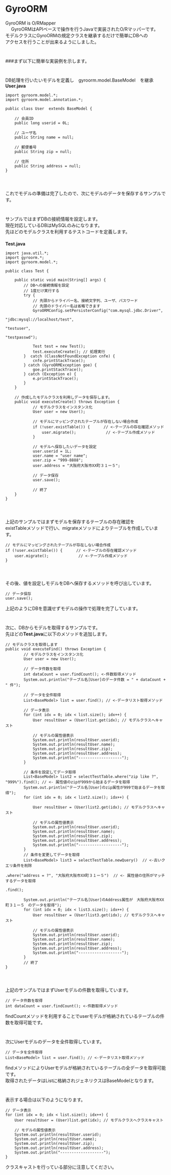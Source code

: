 # GyroORM
GyroORM is O/RMapper  
　 
GyroORMはAPIベースで操作を行うJavaで実装されたO/Rマッパーです。  
モデルクラスにGyroORMの規定クラスを継承するだけで簡単にDBへの  
アクセスを行うことが出来るようにしました。  
　  
　  
###まず以下に簡単な実装例を示します。  
　  
　  
DB処理を行いたいモデルを定義し　gyroorm.model.BaseModel　を継承  
**User.java**
````
import gyroorm.model.*;
import gyroorm.model.annotation.*;

public class User  extends BaseModel {

	// 会員ID
	public long userid = 0L;
	
	// ユーザ名
	public String name = null;

	// 郵便番号
	public String zip = null;

	// 住所
	public String address = null;
}
````
　  
　  
これでモデルの準備は完了したので、次にモデルのデータを保存するサンプルです。  
　  
　  
サンプルではまずDBの接続情報を設定します。  
現在対応しているDBはMySQLのみになります。  
先ほどのモデルクラスを利用するテストコードを定義します。  
　  
**Test.java**  
````
import java.util.*;
import gyroorm.*;
import gyroorm.model.*;

public class Test {

	public static void main(String[] args) {
		// DBへの接続情報を設定
		// 1度だけ実行する
		try {
			// 先頭からドライバー名、接続文字列、ユーザ、パスワード
			// 先頭のドライバー名は省略できます
			GyroORMConfig.setPersisterConfig("com.mysql.jdbc.Driver", 
														"jdbc:mysql://localhost/test", 
															"testuser", 
																"testpasswd");

			Test test = new Test();
			test.executeCreate(); // 処理実行
		}  catch (ClassNotFoundException cnfe) {
			cnfe.printStackTrace();
		} catch (GyroORMException goe) {
			goe.printStackTrace();
		} catch (Exception e) {
			e.printStackTrace();
		}
	}

	// 作成したモデルクラスを利用しデータを保存します。
	public void executeCreate() throws Exception {
			// モデルクラスをインスタンス化
			User user = new User();

			// モデルにマッピングされたテーブルが存在しない場合作成
			if (!user.existTable()) {      // <-テーブルの存在確認メソッド
				user.migrate();             // <-テーブル作成メソッド
			}

			// モデルへ保存したいデータを設定
			user.userid = 1L;
			user.name = "user name";
			user.zip = "999-8888";			
			user.address = "大阪府大阪市XX町３１ー５";

			// データ保存
			user.save();
			
			// 終了
	}
}
````
　  
　  
上記のサンプルではまずモデルを保存するテーブルの存在確認を  
existTableメソッドで行い、migrateメソッドによりテーブルを作成しています。  
````
// モデルにマッピングされたテーブルが存在しない場合作成
if (!user.existTable()) {      // <-テーブルの存在確認メソッド
	user.migrate();             // <-テーブル作成メソッド
}
````
　  
　  
その後、値を設定しモデルをDBへ保存するメソッドを呼び出しています。  
````
// データ保存
user.save();
````
上記のようにDBを意識せずモデルの操作で処理を完了しています。  
　  
　  
次に、DBからモデルを取得するサンプルです。  
先ほどの**Test.java**に以下のメソッドを追加します。  
````
// モデルクラスを取得します
public void executeFind() throws Exception {
		// モデルクラスをインスタンス化
		User user = new User();

		// データ件数を取得
		int dataCount = user.findCount(); <-件数取得メソッド
		System.out.println("テーブル名[User]のデータ件数 = " + dataCount + " 件");

		// データを全件取得
		List<BaseModel> list = user.find(); // <-データリスト取得メソッド

		// データ表示
		for (int idx = 0; idx < list.size(); idx++) {
			User resultUser = (User)list.get(idx); // モデルクラスへキャスト

			// モデルの属性値表示
			System.out.println(resultUser.userid);
			System.out.println(resultUser.name);
			System.out.println(resultUser.zip);
			System.out.println(resultUser.address);
			System.out.println("-------------------");
		}

		// 条件を設定してデータ取得
		List<BaseModel> list2 = selectTestTable.where("zip like ?", "999%").find(); // <- 属性値のzipが999から始まるデータを取得
		System.out.println("テーブル名[User]のzip属性が999で始まるデータを取得");
		for (int idx = 0; idx < list2.size(); idx++) {

			User resultUser = (User)list2.get(idx); // モデルクラスへキャスト

			// モデルの属性値表示
			System.out.println(resultUser.userid);
			System.out.println(resultUser.name);
			System.out.println(resultUser.zip);
			System.out.println(resultUser.address);
			System.out.println("-------------------");
		}
		// 条件を変更してデータを取得
		List<BaseModel> list3 = selectTestTable.newQuery()  // <-古いクエリ条件を削除
	                                                              .where("address = ?", "大阪府大阪市XX町３１ー５")  // <- 属性値の住所がマッチするデータを取得
	                                                              .find(); 

		System.out.println("テーブル名[User]のAddress属性が　大阪府大阪市XX町３１ー５　のデータを取得");
		for (int idx = 0; idx < list3.size(); idx++) {
			User resultUser = (User)list3.get(idx); // モデルクラスへキャスト

			// モデルの属性値表示
			System.out.println(resultUser.userid);
			System.out.println(resultUser.name);
			System.out.println(resultUser.zip);
			System.out.println(resultUser.address);
			System.out.println("-------------------");
		}
		// 終了
}
````
　  
　  
上記のサンプルではまずUserモデルの件数を取得しています。
````
// データ件数を取得
int dataCount = user.findCount(); <-件数取得メソッド
````
findCountメソッドを利用することでuserモデルが格納されているテーブルの件数を取得可能です。  
　  
　  
次にUserモデルのデータを全件取得しています。
````
// データを全件取得
List<BaseModel> list = user.find(); // <-データリスト取得メソッド
````
findメソッドによりUserモデルが格納されているテーブルの全データを取得可能です。  
取得されたデータはListに格納されジェネリクスはBaseModelとなります。  
　　  
　　  
表示する場合は以下のようになります。  
````
// データ表示
for (int idx = 0; idx < list.size(); idx++) {
	User resultUser = (User)list.get(idx); // モデルクラスへクラスキャスト

	// モデルの属性値表示
	System.out.println(resultUser.userid);
	System.out.println(resultUser.name);
	System.out.println(resultUser.zip);
	System.out.println(resultUser.address);
	System.out.println("-------------------");
}
````
クラスキャストを行っている部分に注意してください。  
　  

